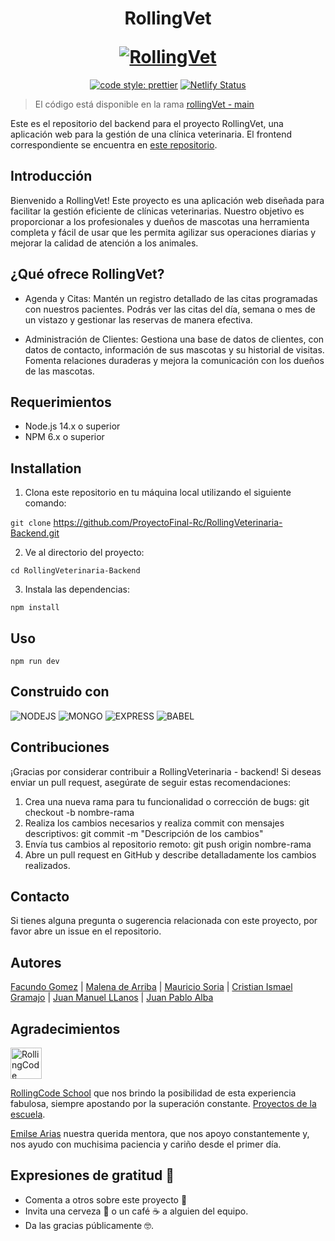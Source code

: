 <h1 align="center">
  <p align="center">RollingVet</p>
  <a href=""><img src="https://i.imgur.com/UtYh1gb.png" alt="RollingVet"></a>
</h1>

<p align="center">
  <a href= "https://github.com/prettier/prettier"><img alt="code style: prettier" src="https://img.shields.io/badge/code_style-prettier-ff69b4.svg"></a>
  <a href="netlify"><img src="https://img.shields.io/badge/Netlify-page-8A2BE2" alt="Netlify Status"></a>
</p>


> El código está disponible en la rama [rollingVet - main](https://github.com/ProyectoFinal-Rc/RollingVeterinaria-Backend/tree/main)

Este es el repositorio del backend para el proyecto RollingVet, una aplicación web para la gestión de una clínica veterinaria. El frontend correspondiente se encuentra en [este repositorio](https://github.com/ProyectoFinal-Rc/RollingVeterinaria--Frontend).

## Introducción

Bienvenido a RollingVet! Este proyecto es una aplicación web diseñada para facilitar la gestión eficiente de clínicas veterinarias. Nuestro objetivo es proporcionar a los profesionales y dueños de mascotas una herramienta completa y fácil de usar que les permita agilizar sus operaciones diarias y mejorar la calidad de atención a los animales.

## ¿Qué ofrece RollingVet?
- Agenda y Citas: Mantén un registro detallado de las citas programadas con nuestros pacientes. Podrás ver las citas del día, semana o mes de un vistazo y gestionar las reservas de manera efectiva.

- Administración de Clientes: Gestiona una base de datos de clientes, con datos de contacto, información de sus mascotas y su historial de visitas. Fomenta relaciones duraderas y mejora la comunicación con los dueños de las mascotas.


## Requerimientos

- Node.js 14.x o superior
- NPM 6.x o superior

## Installation

1. Clona este repositorio en tu máquina local utilizando el siguiente comando:

`git clone` https://github.com/ProyectoFinal-Rc/RollingVeterinaria-Backend.git

2. Ve al directorio del proyecto:
   
`cd RollingVeterinaria-Backend`

3. Instala las dependencias:

`npm install`

## Uso

`npm run dev`

## Construido con

![NODEJS](https://img.shields.io/badge/Node%20js-339933?style=for-the-badge&logo=nodedotjs&logoColor=white)
![MONGO](https://img.shields.io/badge/MongoDB-4EA94B?style=for-the-badge&logo=mongodb&logoColor=white)
![EXPRESS](https://img.shields.io/badge/Express%20js-000000?style=for-the-badge&logo=express&logoColor=white)
![BABEL](https://img.shields.io/badge/Babel-F9DC3E?style=for-the-badge&logo=babel&logoColor=white)

## Contribuciones

¡Gracias por considerar contribuir a RollingVeterinaria - backend! Si deseas enviar un pull request, asegúrate de seguir estas recomendaciones:

1. Crea una nueva rama para tu funcionalidad o corrección de bugs: git checkout -b nombre-rama
2. Realiza los cambios necesarios y realiza commit con mensajes descriptivos: git commit -m "Descripción de los cambios"
3. Envía tus cambios al repositorio remoto: git push origin nombre-rama
4. Abre un pull request en GitHub y describe detalladamente los cambios realizados.

## Contacto

Si tienes alguna pregunta o sugerencia relacionada con este proyecto, por favor abre un issue en el repositorio.

## Autores
[Facundo Gomez](https://github.com/Smlich) | [Malena de Arriba](https://github.com/mmaleducada) | [Mauricio Soria](https://github.com/MauricioSor) | [Cristian Ismael Gramajo](https://github.com/Cristian021195) | [Juan Manuel LLanos](https://github.com/juanmllanos) | [Juan Pablo Alba](https://github.com/JuanPiAlba) 

## Agradecimientos

<p>
  <a href="https://rollingcodeschool.com/" target="_blank">
    <picture>
      <source media="(prefers-color-scheme: dark)" src="https://rollingcodeschool.com/wp-content/uploads/2021/07/Grupo-106.png">
      <img alt="RollingCode School logo" src="https://rollingcodeschool.com/wp-content/uploads/2021/07/Grupo-8.png" height="50px" />
    </picture>
  </a>
</p>

[RollingCode School](https://rollingcodeschool.com/) que nos brindo la posibilidad de esta experiencia fabulosa, siempre apostando por la superación constante. [Proyectos de la escuela](https://github.com/rollingcodeschool).

[Emilse Arias](https://github.com/earias08) nuestra querida mentora, que nos apoyo constantemente y, nos ayudo con muchisima paciencia y cariño desde el primer día.

## Expresiones de gratitud 🎁
- Comenta a otros sobre este proyecto 📢
- Invita una cerveza 🍺 o un café ☕ a alguien del equipo.
- Da las gracias públicamente 🤓.